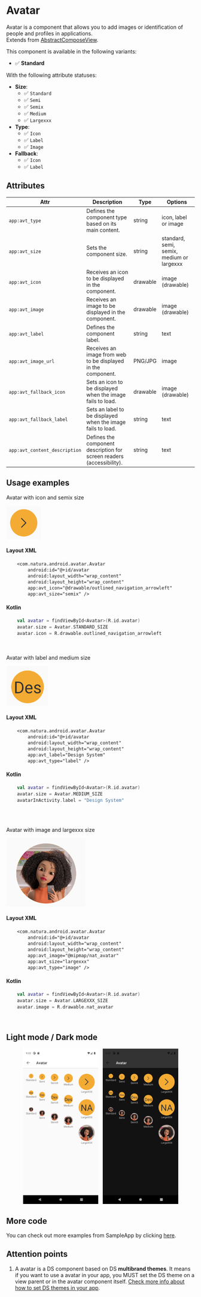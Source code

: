 # Avatar
Avatar is a component that allows you to add images or identification of people and profiles in applications.  
Extends from [AbstractComposeView](https://developer.android.com/reference/kotlin/androidx/compose/ui/platform/AbstractComposeView).


This component is available in the following variants:

- ✅ **Standard**
   
With the following attribute statuses:

- **Size**:
  - ✅ `Standard`
  - ✅ `Semi`
  - ✅ `Semix`
  - ✅ `Medium`
  - ✅ `Largexxx`
- **Type**:
  - ✅ `Icon`
  - ✅ `Label`
  - ✅ `Image`
- **Fallback**:
  - ✅ `Icon`
  - ✅ `Label`

## Attributes
| Attr | Description | Type | Options |
| - | --- | --- | --- |
|`app:avt_type`|  Defines the component type based on its main content.| string | icon, label or image |
|`app:avt_size`| Sets the component size.| string | standard, semi, semix, medium or largexxx |
|`app:avt_icon`| Receives an icon to be displayed in the component. | drawable | image (drawable)
|`app:avt_image`| Receives an image to be displayed in the component. |drawable | image (drawable)
|`app:avt_label`| Defines the component label. | string | text
|`app:avt_image_url`| Receives an image from web to be displayed in the component. | PNG/JPG | image
|`app:avt_fallback_icon`| Sets an icon to be displayed when the image fails to load. | drawable | image (drawable)
|`app:avt_fallback_label`| Sets an label to be displayed when the image fails to load. | string | text
|`app:avt_content_description`| Defines the component description for screen readers (accessibility). | string | text

## Usage examples
Avatar with icon and semix size

![Avatar Center Primary](./images/avatar_semix.png)

#### Layout XML

```android
    <com.natura.android.avatar.Avatar
        android:id="@+id/avatar
        android:layout_width="wrap_content"
        android:layout_height="wrap_content"
        app:avt_icon="@drawable/outlined_navigation_arrowleft"
        app:avt_size="semix" />
```

#### Kotlin

```kotlin
    val avatar = findViewById<Avatar>(R.id.avatar)
    avatar.size = Avatar.STANDARD_SIZE
    avatar.icon = R.drawable.outlined_navigation_arrowleft
```
<br><br>
Avatar with label and medium size

![Avatar Center Primary](./images/avatar_medium.png)

#### Layout XML

```android
    <com.natura.android.avatar.Avatar
        android:id="@+id/avatar
        android:layout_width="wrap_content"
        android:layout_height="wrap_content"
        app:avt_label="Design System"
        app:avt_type="label" />
```

#### Kotlin

```kotlin
    val avatar = findViewById<Avatar>(R.id.avatar)
    avatar.size = Avatar.MEDIUM_SIZE
    avatarInActivity.label = "Design System"
```
<br><br>

Avatar with image and largexxx size

![Avatar Center Primary](./images/avatar_largexxx.png)

#### Layout XML

```android
    <com.natura.android.avatar.Avatar
        android:id="@+id/avatar
        android:layout_width="wrap_content"
        android:layout_height="wrap_content"
        app:avt_image="@mipmap/nat_avatar"
        app:avt_size="largexxx"
        app:avt_type="image" />
```

#### Kotlin

```kotlin
    val avatar = findViewById<Avatar>(R.id.avatar)
    avatar.size = Avatar.LARGEXXX_SIZE
    avatar.image = R.drawable.nat_avatar
```
<br>

## Light mode / Dark mode

<p align="center">
  <img alt="Avatar Light" src="./images/avatar_lightMode.png" width="40%"> 
&nbsp;
  <img alt="Avatar Dark" src="./images/avatar_darkMode.png" width="40%">
</p>

## More code
You can check out more examples from SampleApp by clicking [here](../sample/src/main/res/layout/activity_avatar.xml).

## Attention points

1. A avatar is a DS component based on DS **multibrand themes**. It means if you want to use a avatar in your app, you MUST set the DS theme on a view parent or in the avatar component itself. [Check more info about how to set DS themes in your app](../README.md).





  


